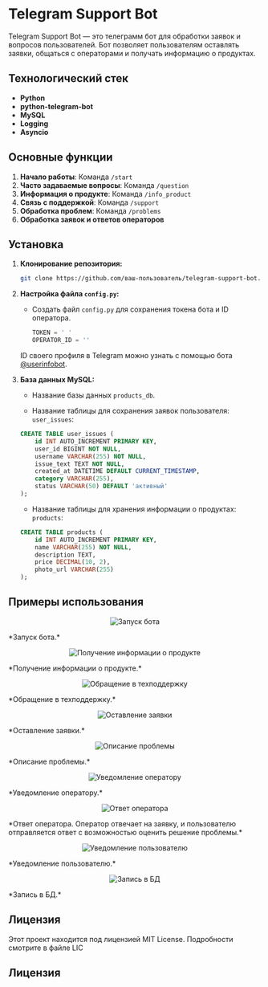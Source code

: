 # Telegram Support Bot

Telegram Support Bot — это телеграмм бот для обработки заявок и вопросов пользователей. Бот позволяет пользователям оставлять заявки, общаться с операторами и получать информацию о продуктах.

## Технологический стек

- **Python**
- **python-telegram-bot**
- **MySQL**
- **Logging**
- **Asyncio**

## Основные функции

1. **Начало работы**: Команда `/start`
2. **Часто задаваемые вопросы**: Команда `/question`
3. **Информация о продукте**: Команда `/info_product`
4. **Связь с поддержкой**: Команда `/support`
5. **Обработка проблем**: Команда `/problems`
6. **Обработка заявок и ответов операторов**

## Установка

1. **Клонирование репозитория:**

    ```bash
    git clone https://github.com/ваш-пользователь/telegram-support-bot.git
    ```

2. **Настройка файла `config.py`:**
   
   - Создать файл `config.py` для сохранения токена бота и ID оператора.
     ```python
     TOKEN = ' '
     OPERATOR_ID = ''
     ```
   ID своего профиля в Telegram можно узнать с помощью бота [@userinfobot](https://t.me/userinfobot).

3. **База данных MySQL:**

   - Название базы данных `products_db`.

   - Название таблицы для сохранения заявок пользователя: `user_issues`:

    ```sql
    CREATE TABLE user_issues (
        id INT AUTO_INCREMENT PRIMARY KEY,
        user_id BIGINT NOT NULL,
        username VARCHAR(255) NOT NULL,
        issue_text TEXT NOT NULL,
        created_at DATETIME DEFAULT CURRENT_TIMESTAMP,
        category VARCHAR(255),
        status VARCHAR(50) DEFAULT 'активный'
    );
    ```

   - Название таблицы для хранения информации о продуктах: `products`:

    ```sql
    CREATE TABLE products (
        id INT AUTO_INCREMENT PRIMARY KEY,
        name VARCHAR(255) NOT NULL,
        description TEXT,
        price DECIMAL(10, 2),
        photo_url VARCHAR(255)
    );
    ```

## Примеры использования


<p align="center">
    <img src="https://github.com/user-attachments/assets/0001e85d-bb68-47c2-95ca-c7879cde7a97" alt="Запуск бота">
</p>
*Запуск бота.*

<p align="center">
    <img src="https://github.com/user-attachments/assets/f0568912-2699-4941-8d2d-b126fe11f649" alt="Получение информации о продукте">
</p>
*Получение информации о продукте.*

<p align="center">
    <img src="https://github.com/user-attachments/assets/976b9215-e9f7-404d-91ea-17dfc58805f9" alt="Обращение в техподдержку">
</p>
*Обращение в техподдержку.*

<p align="center">
    <img src="https://github.com/user-attachments/assets/73cda6b2-4338-40ad-b233-b7bb296948a4" alt="Оставление заявки">
</p>
*Оставление заявки.*

<p align="center">
    <img src="https://github.com/user-attachments/assets/53c8808c-c888-45d3-a3f8-fa779c1262e2" alt="Описание проблемы">
</p>
*Описание проблемы.*

<p align="center">
    <img src="https://github.com/user-attachments/assets/cb172c09-aaff-45e9-a471-8d9fa4ad6be9" alt="Уведомление оператору">
</p>
*Уведомление оператору.*

<p align="center">
    <img src="https://github.com/user-attachments/assets/e5e15fd6-2dd7-4393-8596-234bcb540d57" alt="Ответ оператора">
</p>
*Ответ оператора. Оператор отвечает на заявку, и пользователю отправляется ответ с возможностью оценить решение проблемы.*

<p align="center">
    <img src="https://github.com/user-attachments/assets/4b4ac384-42e6-473a-b8e8-eea2b8efa3ef" alt="Уведомление пользователю">
</p>
*Уведомление пользователю.*

<p align="center">
    <img src="https://github.com/user-attachments/assets/15e9bcf8-12aa-478b-84e1-ae53fe764e20" alt="Запись в БД">
</p>
*Запись в БД.*

## Лицензия

Этот проект находится под лицензией MIT License. Подробности смотрите в файле LIC

## Лицензия
